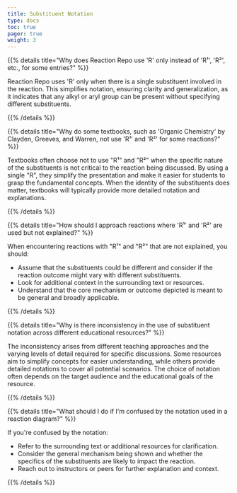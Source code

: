 ```yaml
---
title: Substituent Notation
type: docs
toc: true
pager: true
weight: 3
---
```


{{% details title="Why does Reaction Repo use 'R' only instead of 'R¹', 'R²', etc., for some entries?" %}}

Reaction Repo uses 'R' only when there is a single substituent involved in the reaction. This simplifies notation, ensuring clarity and generalization, as it indicates that any alkyl or aryl group can be present without specifying different substituents.

{{% /details %}}

{{% details title="Why do some textbooks, such as 'Organic Chemistry' by Clayden, Greeves, and Warren, not use 'R¹' and 'R²' for some reactions?" %}}

Textbooks often choose not to use "R¹" and "R²" when the specific nature of the substituents is not critical to the reaction being discussed. By using a single "R", they simplify the presentation and make it easier for students to grasp the fundamental concepts. When the identity of the substituents does matter, textbooks will typically provide more detailed notation and explanations.

{{% /details %}}

{{% details title="How should I approach reactions where 'R¹' and 'R²' are used but not explained?" %}}

When encountering reactions with "R¹" and "R²" that are not explained, you should:
- Assume that the substituents could be different and consider if the reaction outcome might vary with different substituents.
- Look for additional context in the surrounding text or resources.
- Understand that the core mechanism or outcome depicted is meant to be general and broadly applicable.

{{% /details %}}

{{% details title="Why is there inconsistency in the use of substituent notation across different educational resources?" %}}

The inconsistency arises from different teaching approaches and the varying levels of detail required for specific discussions. Some resources aim to simplify concepts for easier understanding, while others provide detailed notations to cover all potential scenarios. The choice of notation often depends on the target audience and the educational goals of the resource.

{{% /details %}}

{{% details title="What should I do if I'm confused by the notation used in a reaction diagram?" %}}

If you're confused by the notation:
- Refer to the surrounding text or additional resources for clarification.
- Consider the general mechanism being shown and whether the specifics of the substituents are likely to impact the reaction.
- Reach out to instructors or peers for further explanation and context.

{{% /details %}}
